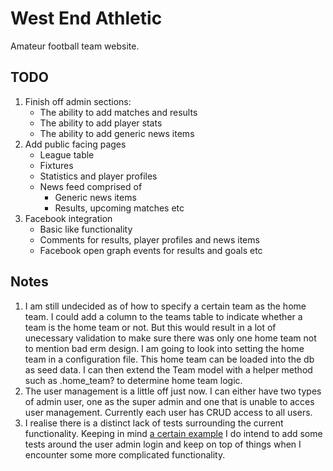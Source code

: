 # West End Athletic

Amateur football team website.

## TODO

1. Finish off admin sections:
	- The ability to add matches and results
	- The ability to add player stats
	- The ability to add generic news items
2. Add public facing pages
	- League table
	- Fixtures
	- Statistics and player profiles
	- News feed comprised of
		- Generic news items
		- Results, upcoming matches etc
3. Facebook integration
	- Basic like functionality
	- Comments for results, player profiles and news items
	- Facebook open graph events for results and goals etc

## Notes

1. I am still undecided as of how to specify a certain team as the home team.
	 I could add a column to the teams table to indicate whether a team is the 
	 home team or not. But this would result in a lot of unecessary validation 
	 to make sure there was only one home team not to mention bad erm design.
	 I am going to look into setting the home team in a configuration file. This
	 home team can be loaded into the db as seed data. I can then extend the Team
	 model with a helper method such as .home_team? to determine home team logic.
2. The user management is a little off just now. I can either have two types of
	 admin user, one as the super admin and one that is unable to acces user 
	 management. Currently each user has CRUD access to all users.
3. I realise there is a distinct lack of tests surrounding the current functionality.
	 Keeping in mind [a certain example](http://37signals.com/svn/posts/3159-testing-like-the-tsa)
	 I do intend to add some tests around the user admin login and keep on top of
	 things when I encounter some more complicated functionality.